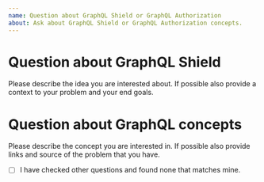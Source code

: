 ```yaml
---
name: Question about GraphQL Shield or GraphQL Authorization
about: Ask about GraphQL Shield or GraphQL Authorization concepts.
---
```


# Question about GraphQL Shield

Please describe the idea you are interested about. If possible also provide a context to your problem and your end goals.

# Question about GraphQL concepts

Please describe the concept you are interested in. If possible also provide links and source of the problem that you have.

* [ ] I have checked other questions and found none that matches mine.
